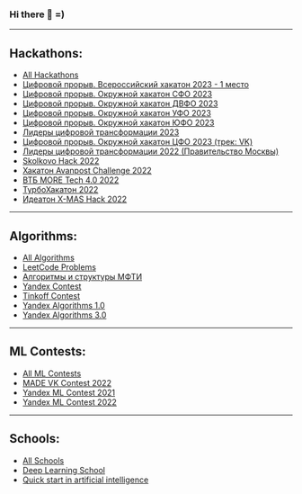 ### Hi there 👋 =)
***
## Hackathons:
- [All Hackathons](../../../Hackathons)
- [Цифровой прорыв. Всероссийский хакатон 2023 - 1 место](../../../Hack_AI_Samolet_2023)
- [Цифровой прорыв. Окружной хакатон СФО 2023](../../../Hack_AI_WildNature_2023)
- [Цифровой прорыв. Окружной хакатон ДВФО 2023](../../../Hack_AI_RZHD_2023)
- [Цифровой прорыв. Окружной хакатон УФО 2023](../../../Hack_AI_MosStroy_2023)
- [Цифровой прорыв. Окружной хакатон ЮФО 2023](../../../Hack_AI_CentralBank_2023)
- [Лидеры цифровой трансформации 2023](../../../Hack_Leaders_2023)
- [Цифровой прорыв. Окружной хакатон ЦФО 2023 (трек: VK)](../../../Hack_AI_VK_2023)
- [Лидеры цифровой трансформации 2022 (Правительство Москвы)](../../../Hack_Leaders_2022)
- [Skolkovo Hack 2022](../../../Hack_Skolkovo_2022)
- [Хакатон Avanpost Challenge 2022](../../../Hack_Avanpost_2022)
- [ВТБ MORE Tech 4.0 2022](../../../Hack_VTB_MORE_Tech_4)
- [ТурбоХакатон 2022](../../../Hack_TurboHack_2022)
- [Идеатон X-MAS Hack 2022](../../../Hack_Ideaton_XMas_2022)

***
## Algorithms:
- [All Algorithms](../../../Algorithms)
- [LeetCode Problems](../../../Algorithms/tree/master/leet_code)
- [Алгоритмы и структуры МФТИ](../../../Algorithms/tree/master/mipt_lections/mipt_lections/)
- [Yandex Contest](../../../Yandex_Contest)
- [Tinkoff Contest](../../../Tinkoff_Algorithms)
- [Yandex Algorithms 1.0](../../../Yandex_Contest/tree/main/Yandex_Algorithms_1_0)
- [Yandex Algorithms 3.0](../../../Yandex_Contest/tree/main/Yandex_Algorithms_3_0 (2023))

***
## ML Contests:
- [All ML Contests](../../../Contest)
- [MADE VK Contest 2022](../../../Contest/tree/master/MADE)
- [Yandex ML Contest 2021](../../../Yandex_Contest/tree/main/ML_Contest_2021)
- [Yandex ML Contest 2022](../../../Yandex_Contest/tree/main/ML_Contest_2022)


***
## Schools:
- [All Schools](../../../School)
- [Deep Learning School](../../../School/tree/master/dls)
- [Quick start in artificial intelligence](../../../School/tree/master/quick_start_ml_mipt)



<!--
**TimeNtWait/TimeNtWait** is a ✨ _special_ ✨ repository because its `README.md` (this file) appears on your GitHub profile.

Here are some ideas to get you started:

- 🔭 I’m currently working on ...
- 🌱 I’m currently learning ...
- 👯 I’m looking to collaborate on ...
- 🤔 I’m looking for help with ...
- 💬 Ask me about ...
- 📫 How to reach me: ...
- 😄 Pronouns: ...
- ⚡ Fun fact: ...
-->
